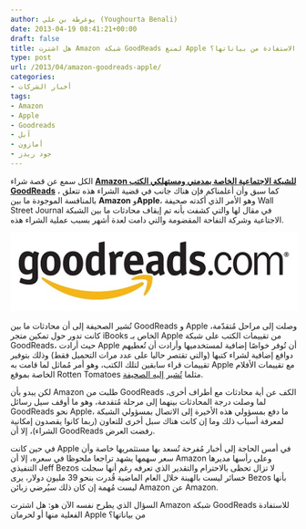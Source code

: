 ```yaml
---
author: يوغرطة بن علي (Youghourta Benali)
date: 2013-04-19 08:41:21+00:00
draft: false
title: هل اشترت Amazon شبكة GoodReads لمنع Apple من الاستفادة من بياناتها؟
type: post
url: /2013/04/amazon-goodreads-apple/
categories:
- أخبار الشركات
tags:
- Amazon
- Apple
- Goodreads
- آبل
- أمازون
- جود ريدز
---
```


الكل سمع عن قصة شراء **[Amazon للشبكة الاجتماعية الخاصة بمدمني ومستهلكي الكتب GoodReads](https://www.it-scoop.com/2013/03/amazon-goodreads/)** ، كما سبق وأن أعلمناكم فإن هناك جانب في قضية الشراء هذه تتعلق بالمنافسة الموجودة ما بين **Amazon** و**Apple**، وهو الأمر الذي أكدته صحيفة Wall Street Journal في مقال لها والتي كشفت بأنه تم إيقاف محادثات ما بين الشبكة الاجتاعية وشركة التفاحة المقضومة والتي دامت لعدة أشهر بسبب عملية الشراء هذه.




[![goodreads-amazoned](goodreads-amazoned.jpeg)
](goodreads-amazoned.jpeg)




تُشير الصحيفة إلى أن محادثات ما بين GoodReads و Apple وصلت إلى مراحل مُتقدّمة، كانت تدور حول تمكين متجر iBooks الخاص بـ Apple من تقييمات الكتب على شبكة GoodReads، حيث أرادت Apple أن تُوفر خواصًا إضافية لمستخدميها وأرادت أن تُعطيهم دوافع إضافية لشراء كتبها (والتي تقتصر حاليا على عدد مرات التحميل فقط) وذلك بتوفير تقييمات قراء سابقين لتلك الكتب، وهو أمر مُماثل لما قامت به Apple مع تقييمات الأفلام الخاصة بموقع Rotten Tomatoes مثلما [تُشير إليه الصحيفة](http://blogs.wsj.com/digits/2013/04/18/amazons-goodreads-purchase-scuttled-apple-partnership/).




لكن يبدو بأن Amazon طلبت من GoodReads الكف عن أية محادثات مع أطراف أخرى، لما وصلت درجة المحادثات بينهما إلى مرحلة مُتقدمة، وهو ما أوقف سيل رسائل GoodReads نحو Apple، ما دفع بمسؤولي هذه الأخيرة إلى الاتصال بمسؤولي الشبكة لمعرفة أسباب ذلك وما إن كانت هناك سبل أخرى للتعاون (ربما كانوا يقصدون إمكانية الشراء)، إلا أن GoodReads رفضت العرض.




في حين كانت Apple في أمس الحاجة إلى أخبار مُفرحة تُسعد بها مستثمريها خاصة وأن سعر سهمها يشهد تراجعا ملحوظا في سعره، إلا أن Amazon وعلى رأسها مديرها التنفيذي Jeff Bezos لا تزال تحظى بالاحترام والتقدير الذي تعرفه رغم أنها سجلت خسائر ليست بالهينة خلال العام الماضية قُدرت بنحو 39 مليون دولار، يرى Bezos بأنها ليست مُهمة إن كان ذلك سيُرضي زبائن Amazon عن Amazon.




السؤال الذي يطرح نفسه الآن هو: هل اشترت Amazon شبكة GoodReads للاستفادة الفعلية منها أو لحرمان Apple من بياناتها؟
